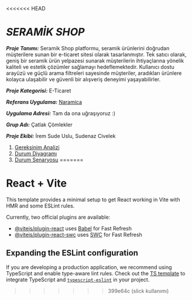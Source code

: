 <<<<<<< HEAD
# ***SERAMİK SHOP***
***Proje Tanımı:*** Seramik Shop platformu, seramik ürünlerini doğrudan müşterilere sunan bir e-ticaret sitesi olarak tasarlanmıştır. Tek satıcı olarak, geniş bir seramik ürün yelpazesi sunarak müşterilerin ihtiyaçlarına yönelik kaliteli ve estetik çözümler sağlamayı hedeflemektedir. Kullanıcı dostu arayüzü ve güçlü arama filtreleri sayesinde müşteriler, aradıkları ürünlere kolayca ulaşabilir ve güvenli bir alışveriş deneyimi yaşayabilirler.

 ***Proje Kategorisi:*** E-Ticaret

 ***Referans Uygulama:*** [Naramica](https://naramica.com/kupalar?o=8&page=1)

***Uygulama Adresi:*** Tam da ona uğraşıyoruz :)
 
 ***Grup Adı:*** Çatlak Çömlekler

 ***Proje Ekibi:*** İrem Sude Uslu, Sudenaz Civelek
 
1. [Gereksinim Analizi](./gereksinim-analizi.md)
2. [Durum Diyagramı](./durum-diyagrami.md)
3. [Durum Senaryosu](./durum-senaryosu.md)
=======
# React + Vite

This template provides a minimal setup to get React working in Vite with HMR and some ESLint rules.

Currently, two official plugins are available:

- [@vitejs/plugin-react](https://github.com/vitejs/vite-plugin-react/blob/main/packages/plugin-react/README.md) uses [Babel](https://babeljs.io/) for Fast Refresh
- [@vitejs/plugin-react-swc](https://github.com/vitejs/vite-plugin-react-swc) uses [SWC](https://swc.rs/) for Fast Refresh

## Expanding the ESLint configuration

If you are developing a production application, we recommend using TypeScript and enable type-aware lint rules. Check out the [TS template](https://github.com/vitejs/vite/tree/main/packages/create-vite/template-react-ts) to integrate TypeScript and [`typescript-eslint`](https://typescript-eslint.io) in your project.
>>>>>>> 399e64c (slick kullanımı)
